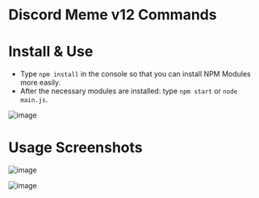 # Discord Meme v12 Commands

# Install & Use

- Type `npm install` in the console so that you can install NPM Modules more easily.
- After the necessary modules are installed: type `npm start` or `node main.js`.

![image](https://user-images.githubusercontent.com/71387387/122244596-ad893500-cecd-11eb-872c-3574f62e9f60.png)

# Usage Screenshots

![image](https://user-images.githubusercontent.com/71387387/122243974-3358b080-cecd-11eb-8fc0-a90179f6665a.png)

![image](https://user-images.githubusercontent.com/71387387/122244066-41a6cc80-cecd-11eb-9a12-5f94d31cf108.png)
